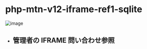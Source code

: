 # php-mtn-v12-iframe-ref1-sqlite

![image](https://github.com/winofsql/php-mtn-v12-iframe-ref1-sqlite/assets/1501327/306f54e0-fe8a-4ebb-9dc6-774f00b7ecf2)

- ## 管理者の IFRAME 問い合わせ参照

